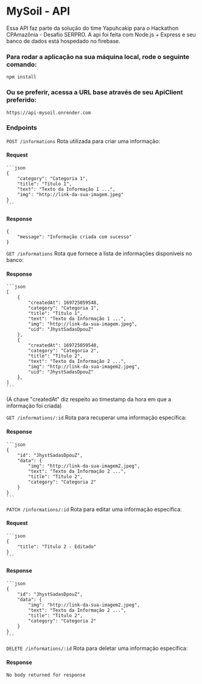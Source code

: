 # MySoil - API

Essa API faz parte da solução do time Yapuhcakip para o Hackathon CPAmazônia - Desafio SERPRO. A api foi feita com Node.js + Express e seu banco de dados está hospedado no firebase.

### Para rodar a aplicação na sua máquina local, rode o seguinte comando:

    npm install

### Ou se preferir, acessa a URL base através de seu ApiClient preferido:

    https://api-mysoil.onrender.com

### Endpoints

`POST /informations`
Rota utilizada para criar uma informação:

#### Request

    ```json
    {
        "category": "Categoria 1",
        "title": "Título 1",
        "text": "Texto da Informação 1 ...",
        "img": "http://link-da-sua-imagem.jpeg"
    }
    ```

#### Response

    {
        "message": "Informação criada com sucesso"
    }

`GET /informations`
Rota que fornece a lista de informações disponíveis no banco:

#### Response

    ```json
    [
        {
            "createdAt": 169725059548,
            "category": "Categoria 1",
            "title": "Título 1",
            "text": "Texto da Informação 1 ...",
            "img": "http://link-da-sua-imagem.jpeg",
            "uid": "JhystSadasDpouZ"
        },
        {
            "createdAt": 169725059548,
            "category": "Categoria 2",
            "title": "Título 2",
            "text": "Texto da Informação 2 ...",
            "img": "http://link-da-sua-imagem2.jpeg",
            "uid": "JhystSadasDpouZ"
        },
    ]
    ```

(A chave "createdAt" diz respeito ao timestamp da hora em que a informação foi criada)

`GET /informations/:id`
Rota para recuperar uma informação específica:

#### Response

    ```json
    {
        "id": "JhystSadasDpouZ",
        "data": {
            "img": "http://link-da-sua-imagem2.jpeg",
            "text": "Texto da Informação 2 ...",
            "title": "Título 2",
            "category": "Categoria 2"
        }
    }
    ```

`PATCH /informations/:id`
Rota para editar uma informação específica:

#### Request

    ```json
    {
        "title": "Título 2 - Editado"
    }
    ```

#### Response

    ```json
    {
        "id": "JhystSadasDpouZ",
        "data": {
            "img": "http://link-da-sua-imagem2.jpeg",
            "text": "Texto da Informação 2 ...",
            "title": "Título 2",
            "category": "Categoria 2"
        }
    }
    ```

`DELETE /informations/:id`
Rota para deletar uma informação específica:

#### Response

    No body returned for response
